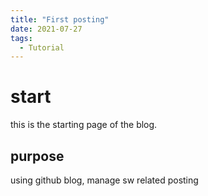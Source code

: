 ```yaml
---
title: "First posting"
date: 2021-07-27
tags:
  - Tutorial
---
```

# start
this is the starting page of the blog.
## purpose
using github blog, manage sw related posting
